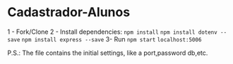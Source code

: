 # Cadastrador-Alunos

1 - Fork/Clone
2 - Install dependencies: 
  `npm install`
  `npm install dotenv --save`
  `npm install express --save`
3- Run
   `npm start`
   `localhost:5006`
   
P.S.:
      The file contains the initial settings, like a port,password db,etc.
      
  
  

